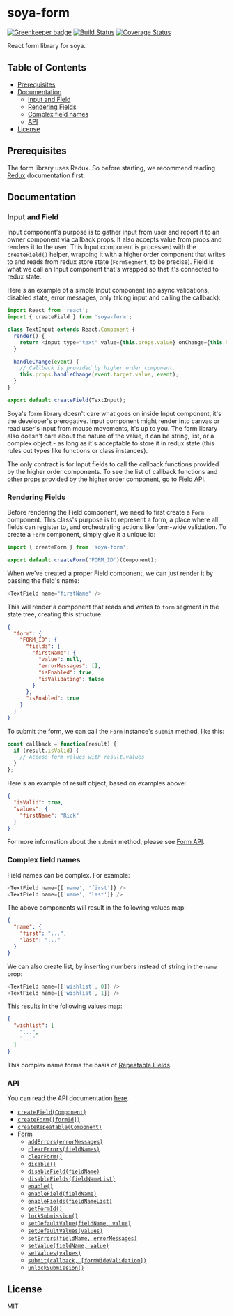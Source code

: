 # soya-form

[![Greenkeeper badge](https://badges.greenkeeper.io/traveloka/soya-form.svg)](https://greenkeeper.io/)
[![Build Status](https://travis-ci.org/traveloka/soya-form.svg?branch=master)](https://travis-ci.org/traveloka/soya-form)
[![Coverage Status](https://coveralls.io/repos/github/traveloka/soya-form/badge.svg?branch=master)](https://coveralls.io/github/traveloka/soya-form?branch=master)

React form library for soya.

## Table of Contents
- [Prerequisites](#prerequisites)
- [Documentation](#documentation)
  - [Input and Field](#input-and-field)
  - [Rendering Fields](#rendering-fields)
  - [Complex field names](#complex-field-names)
  - [API](#api)
- [License](#license)

## Prerequisites
The form library uses Redux. So before starting, we recommend reading [Redux](http://redux.js.org) documentation first.

## Documentation

### Input and Field
Input component's purpose is to gather input from user and report it to an owner component via callback props. It also accepts value from props and renders it to the user. This Input component is processed with the `createField()` helper, wrapping it with a higher order component that writes to and reads from redux store state (`FormSegment`, to be precise). Field is what we call an Input component that's wrapped so that it's connected to redux state.

Here's an example of a simple Input component (no async validations, disabled state, error messages, only taking input and calling the callback):

```js
import React from 'react';
import { createField } from 'soya-form';

class TextInput extends React.Component {
  render() {
    return <input type="text" value={this.props.value} onChange={this.handleChange.bind(this)} />
  }

  handleChange(event) {
    // Callback is provided by higher order component.
    this.props.handleChange(event.target.value, event);
  }
}

export default createField(TextInput);
```

Soya's form library doesn't care what goes on inside Input component, it's the developer's prerogative. Input component might render into canvas or read user's input from mouse movements, it's up to you. The form library also doesn't care about the nature of the value, it can be string, list, or a complex object - as long as it's acceptable to store it in redux state (this rules out types like functions or class instances).

The only contract is for Input fields to call the callback functions provided by the higher order components. To see the list of callback functions and other props provided by the higher order component, go to [Field API](Field-API).

### Rendering Fields
Before rendering the Field component, we need to first create a `Form` component. This class's purpose is to represent a form, a place where all fields can register to, and orchestrating actions like form-wide validation. To create a `Form` component, simply give it a unique id:

```js
import { createForm } from 'soya-form';

export default createForm('FORM_ID')(Component);
```

When we've created a proper Field component, we can just render it by passing the field's name:

```js
<TextField name="firstName" />
```

This will render a component that reads and writes to `form` segment in the state tree, creating this structure:

```json
{
  "form": {
    "FORM_ID": {
      "fields": {
        "firstName": {
          "value": null,
          "errorMessages": [],
          "isEnabled": true,
          "isValidating": false
        }
      },
      "isEnabled": true
    }
  }
}
```

To submit the form, we can call the `Form` instance's `submit` method, like this:

```js
const callback = function(result) {
  if (result.isValid) {
    // Access form values with result.values
  }
};
```

Here's an example of result object, based on examples above:

```json
{
  "isValid": true,
  "values": {
    "firstName": "Rick"
  }
}
```

For more information about the `submit` method, please see [Form API](./Form-API.md#form-api).

### Complex field names
Field names can be complex. For example:

```js
<TextField name={['name', 'first']} />
<TextField name={['name', 'last']} />
```

The above components will result in the following values map:

```json
{
  "name": {
    "first": "...",
    "last": "..."
  }
}
```

We can also create list, by inserting numbers instead of string in the `name` prop:

```js
<TextField name={['wishlist', 0]} />
<TextField name={['wishlist', 1]} />
```

This results in the following values map:

```json
{
  "wishlist": [
    "...",
    "..."
  ]
}
```

This complex name forms the basis of [Repeatable Fields](#repeatable-fields).

### API
You can read the API documentation [here](./API.md#api).
  - [`createField(Component)`](./API.md#createfieldcomponent)
  - [`createForm([formId])`](./API.md#createformformid)
  - [`createRepeatable(Component)`](./API.md#createrepeatablecomponent)
  - [Form](./Form-API.md#form-api)
    - [`addErrors(errorMessages)`](./Form-API.md#adderrorserrormessages)
    - [`clearErrors(fieldNames)`](./Form-API.md#clearerrorsfieldnames)
    - [`clearForm()`](./Form-API.md#clearform)
    - [`disable()`](./Form-API.md#disable)
    - [`disableField(fieldName)`](./Form-API.md#disablefieldfieldname)
    - [`disableFields(fieldNameList)`](./Form-API.md#disablefieldsfieldnamelist)
    - [`enable()`](./Form-API.md#enable)
    - [`enableField(fieldName)`](./Form-API.md#enablefieldfieldname)
    - [`enableFields(fieldNameList)`](./Form-API.md#enablefieldsfieldnamelist)
    - [`getFormId()`](./Form-API.md#getformid)
    - [`lockSubmission()`](./Form-API.md#locksubmission)
    - [`setDefaultValue(fieldName, value)`](./Form-API.md#setdefaultvaluefieldname-value)
    - [`setDefaultValues(values)`](./Form-API.md#setdefaultvaluesvalues)
    - [`setErrors(fieldName, errorMessages)`](./Form-API.md#seterrorsfieldname-errormessages)
    - [`setValue(fieldName, value)`](./Form-API.md#setvaluefieldname-value)
    - [`setValues(values)`](./Form-API.md#setvaluesvalues)
    - [`submit(callback, [formWideValidation])`](./Form-API.md#submitcallback-formwidevalidation)
    - [`unlockSubmission()`](./Form-API.md#unlocksubmission)

## License
MIT
